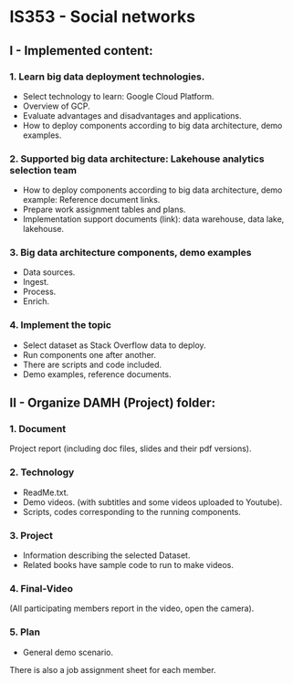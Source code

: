 # IS353 - Social networks

## I - Implemented content:
### 1. Learn big data deployment technologies.
  + Select technology to learn: Google Cloud Platform.
  + Overview of GCP.
  + Evaluate advantages and disadvantages and applications.
  + How to deploy components according to big data architecture, demo examples.

### 2. Supported big data architecture: Lakehouse analytics selection team
  + How to deploy components according to big data architecture, demo example: Reference document links.
  + Prepare work assignment tables and plans.
  + Implementation support documents (link): data warehouse, data lake, lakehouse.

### 3. Big data architecture components, demo examples
  + Data sources.
  + Ingest.
  + Process.
  + Enrich.

### 4. Implement the topic
  + Select dataset as Stack Overflow data to deploy.
  + Run components one after another.
  + There are scripts and code included.
  + Demo examples, reference documents.



## II - Organize DAMH (Project) folder:
### 1. Document
Project report (including doc files, slides and their pdf versions).

### 2. Technology
  + ReadMe.txt.
  + Demo videos. (with subtitles and some videos uploaded to Youtube).
  + Scripts, codes corresponding to the running components.

### 3. Project
  + Information describing the selected Dataset.
  + Related books have sample code to run to make videos.

### 4. Final-Video 
(All participating members report in the video, open the camera).

### 5. Plan 
  + General demo scenario.

There is also a job assignment sheet for each member.
